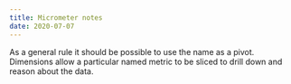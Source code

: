 ```yaml
---
title: Micrometer notes
date: 2020-07-07
---
```


As a general rule it should be possible to use the name as a pivot. Dimensions allow a particular named metric to be sliced to drill down and reason about the data. 
